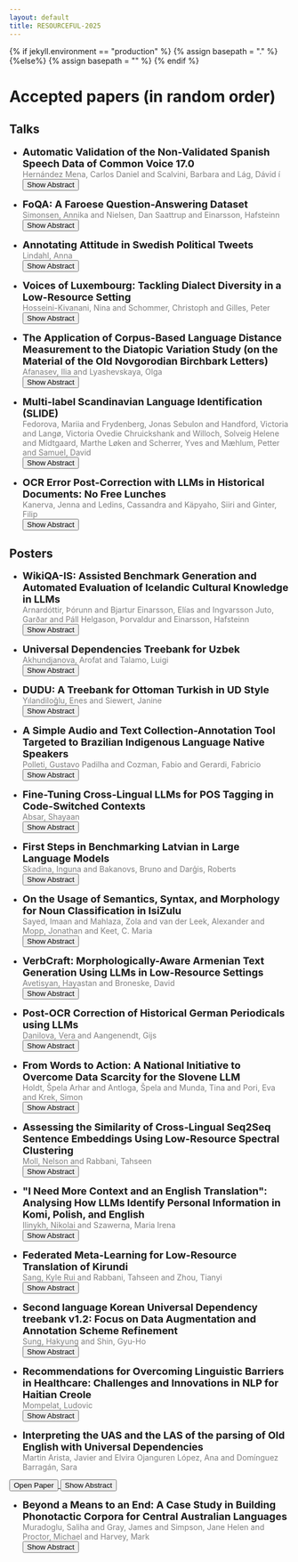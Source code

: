 ```yaml
---
layout: default
title: RESOURCEFUL-2025
---
```

{% if jekyll.environment  == "production" %}
        {% assign basepath = "." %}
        {%else%}
        {% assign basepath = "" %}
        {% endif %}

# Accepted papers (in random order)

## Talks

  *  <font size="4"> <b> Automatic Validation of the Non-Validated Spanish Speech Data of Common Voice 17.0 </b> </font>  
  <span style="color:gray"> Hernández Mena, Carlos Daniel and Scalvini, Barbara and Lág, Dávid í </span>  
  <button onclick="toggleAbstract('abstract1')">Show Abstract</button>
  <div id="abstract1" class="abstract" style="display:none;">Mozilla Common Voice is a crowdsourced project that aims to create a public, multilingual dataset of voice recordings for training speech recognition models. In Common Voice, anyone can contribute by donating or validating recordings in various languages. However, despite the availability of many recordings in certain languages, a significant percentage remains unvalidated by users. This is the case for Spanish, where in version 17.0 of Common Voice, 75% of the 2,220 hours of recordings are unvalidated. In this work, we used the Whisper recognizer to automatically validate approximately 784 hours of recordings which are more than the 562 hours validated by users. To verify the accuracy of the validation, we developed a speech recognition model based on a version of NVIDIA-NeMo’s Parakeet, which does not have an official Spanish version. Our final model achieved a WER of less than 4% on the test and validation splits of Common Voice 17.0. Both the model and the speech corpus are publicly available on Hugging Face.</div>

  *  <font size="4"> <b> FoQA: A Faroese Question-Answering Dataset </b> </font>  
  <span style="color:gray"> Simonsen, Annika and Nielsen, Dan Saattrup and Einarsson, Hafsteinn </span>  
  <button onclick="toggleAbstract('abstract2')">Show Abstract</button>
  <div id="abstract2" class="abstract" style="display:none;">We present FoQA, a Faroese extractive question-answering (QA) dataset with 2,000 samples, created using a semi-automated approach combining Large Language Models (LLMs) and human validation. The dataset was generated from Faroese Wikipedia articles using GPT-4-turbo for initial QA generation, followed by question rephrasing to increase complexity and native speaker validation to ensure quality. We provide baseline performance metrics for FoQA across multiple models, including LLMs and BERT, demonstrating its effectiveness in evaluating Faroese QA performance. The dataset is released in three versions: a validated set of 2,000 samples, a complete set of all 10,001 generated samples, and a set of 2,395 rejected samples for error analysis.</div>

  *  <font size="4"> <b> Annotating Attitude in Swedish Political Tweets </b> </font>  
  <span style="color:gray"> Lindahl, Anna </span>  
  <button onclick="toggleAbstract('abstract4')">Show Abstract</button>
  <div id="abstract4" class="abstract" style="display:none;">There is a lack of Swedish datasets annotated for emotional and argumentative language. This work therefore presents an annotation procedure and a dataset of Swedish political tweets. The tweets are annotated for positive and negative attitude. Challenges with this type of annotation is identified and described. The evaluation shows that the annotators do not agree on where to annotate spans, but that they agree on labels. This is demonstrated with a new implementation of the agreement coefficient Krippendorff's unitized alpha.</div>

  *  <font size="4"> <b> Voices of Luxembourg: Tackling Dialect Diversity in a Low-Resource Setting </b> </font>  
  <span style="color:gray"> Hosseini-Kivanani, Nina and Schommer, Christoph and Gilles, Peter </span>  
  <button onclick="toggleAbstract('abstract5')">Show Abstract</button>
  <div id="abstract5" class="abstract" style="display:none;">
    Dialect classification is essential for preserving linguistic diversity, particularly in low-resource languages such as Luxembourgish. This study introduces one of the first systematic approaches to classifying Luxembourgish dialects, addressing phonetic, prosodic, and lexical variations across four major regions. We benchmarked multiple models, including state-of-the-art pre-trained speech models like Wav2Vec2, XLSR-Wav2Vec2, and Whisper, alongside traditional approaches such as Random Forest and CNN-LSTM. To overcome data limitations, we applied targeted data augmentation strategies and analyzed their impact on model performance. Our findings highlight the superior performance of CNN-Spectrogram and CNN-LSTM models while identifying the strengths and limitations of data augmentation. This work establishes foundational benchmarks and provides actionable insights for advancing dialectal NLP in Luxembourgish and other low-resource languages.
  </div>

  *  <font size="4"> <b> The Application of Corpus-Based Language Distance Measurement to the Diatopic Variation Study (on the Material of the Old Novgorodian Birchbark Letters) </b> </font>  
  <span style="color:gray"> Afanasev, Ilia and Lyashevskaya, Olga </span>  
  <button onclick="toggleAbstract('abstract6')">Show Abstract</button>
  <div id="abstract6" class="abstract" style="display:none;">
    The paper presents a computer-assisted exploration of a set of texts, where qualitative analysis complements the linguistically-aware vector-based language distance measurements, interpreting them through close reading and thus proving or disproving their conclusions. It proposes using a method designed for small raw corpora to explore the individual, chronological, and gender-based differences within an extinct single territorial lect, known only by a scarce collection of documents. The material under consideration is the Novgorodian birchbark letters, a set of rather small manuscripts (not a single one is more than 1000 tokens) that are witnesses of the Old Novgorodian lect, spoken on the territories of modern Novgorod and Staraya Russa at the first half of the first millennium CE. The study shows the existence of chronological variation, a mild degree of individual variation, and almost absent gender-based differences. Possible prospects of the study include its application to the newly discovered birchbark letters and using an outgroup for more precise measurements.
  </div>

  *  <font size="4"> <b> Multi-label Scandinavian Language Identification (SLIDE) </b> </font>  
  <span style="color:gray"> Fedorova, Mariia and Frydenberg, Jonas Sebulon and Handford, Victoria and Langø, Victoria Ovedie Chruickshank and Willoch, Solveig Helene and Midtgaard, Marthe Løken and Scherrer, Yves and Mæhlum, Petter and Samuel, David </span>  
  <button onclick="toggleAbstract('abstract7')">Show Abstract</button>
  <div id="abstract7" class="abstract" style="display:none;">
    Identifying closely related languages at sentence level is difficult, in particular because it is often impossible to assign a sentence to a single language. In this paper, we focus on multi-label sentence-level Scandinavian language identification (LID) for Danish, Norwegian Bokmål, Norwegian Nynorsk, and Swedish. We present the Scandinavian Language Identification and Evaluation, SLIDE, a manually curated multi-label evaluation dataset and a suite of LID models with varying speed–accuracy tradeoffs. We demonstrate that the ability to identify multiple languages simultaneously is necessary for any accurate LID method, and present a novel approach to training such multi-label LID models.
  </div>

  *  <font size="4"> <b> OCR Error Post-Correction with LLMs in Historical Documents: No Free Lunches </b> </font>  
  <span style="color:gray"> Kanerva, Jenna and Ledins, Cassandra and Käpyaho, Siiri and Ginter, Filip </span>  
  <button onclick="toggleAbstract('abstract8')">Show Abstract</button>
  <div id="abstract8" class="abstract" style="display:none;">
    Optical Character Recognition (OCR) systems often introduce errors when transcribing historical documents, leaving room for post-correction to improve text quality. This study evaluates the use of open-weight LLMs for OCR error correction in historical English and Finnish datasets. We explore various strategies, including parameter optimization, quantization, segment length effects, and text continuation methods. Our results demonstrate that while modern LLMs show promise in reducing character error rates (CER) in English, a practically useful performance for Finnish was not reached. Our findings highlight the potential and limitations of LLMs in scaling OCR post-correction for large historical corpora.
  </div>


## Posters

  *  <font size="4"> <b> WikiQA-IS: Assisted Benchmark Generation and Automated Evaluation of Icelandic Cultural Knowledge in LLMs </b> </font>  
  <span style="color:gray"> Arnardóttir, Þórunn and Bjartur Einarsson, Elías and Ingvarsson Juto, Garðar and Páll Helgason, Þorvaldur and Einarsson, Hafsteinn </span>  
  <button onclick="toggleAbstract('abstract3')">Show Abstract</button>
  <div id="abstract3" class="abstract" style="display:none;">This paper presents WikiQA-IS, a novel question-answering dataset focusing on Icelandic culture and history, along with an automated pipeline for dataset generation and evaluation. Leveraging GPT-4 to create questions and answers based on Icelandic Wikipedia articles and news sources, we produced a high-quality corpus of 2,000 question-answer pairs. We introduce an automatic evaluation method using GPT-4o as a judge, which shows strong agreement with human evaluations. Our benchmark reveals varying performances across different language models, with closed-source models generally outperforming open-weights alternatives. This work contributes a resource for evaluating language models' knowledge of Icelandic culture and offers a replicable framework for creating similar datasets in other cultural contexts.</div>

  *  <font size="4"> <b> Universal Dependencies Treebank for Uzbek </b> </font>  
  <span style="color:gray"> Akhundjanova, Arofat and Talamo, Luigi </span>  
  <button onclick="toggleAbstract('abstract9')">Show Abstract</button>
  <div id="abstract9" class="abstract" style="display:none;">We present the first Universal Dependencies treebank for Uzbek, a low-resource language from the Turkic family. The treebank contains 500 sentences (5850 tokens) sourced from the news and fiction genres and it is annotated for lemmas, part-of-speech (POS) tags, morphological features, and dependency relations. We describe our methodology for building the treebank, which consists of a mix of manual and automatic annotation and discuss some constructions of the Uzbek language that pose challenges to the UD framework.</div>

  *  <font size="4"> <b> DUDU: A Treebank for Ottoman Turkish in UD Style </b> </font>  
  <span style="color:gray"> Yılandiloğlu, Enes and Siewert, Janine </span>  
  <button onclick="toggleAbstract('abstract10')">Show Abstract</button>
  <div id="abstract10" class="abstract" style="display:none;">This paper introduces a recently released Ottoman Turkish (ota) treebank in Universal Dependencies (UD) style, DUDU. The DUDU Treebank consists of 1,064 automatically annotated and manually corrected sentences. The texts were manually collected from various academic or literary sources available on the Internet. Following preprocessing, the sentences were annotated using a MaCHAMP-based neural network model utilizing the large language model (LLM) architecture and manually corrected. The treebank became publicly available with the 2.14 release, and future steps involve expanding the treebank with more data and refining the annotation scheme. The treebank is the first and only treebank that utilizes the IJMES transliteration alphabet. The treebank not only gives insight on Ottoman Turkish lexically, morphologically, and syntactically, but also provides a small but robust test set for future computational models for Ottoman Turkish.</div>

  *  <font size="4"> <b> A Simple Audio and Text Collection-Annotation Tool Targeted to Brazilian Indigenous Language Native Speakers </b> </font>  
  <span style="color:gray"> Polleti, Gustavo Padilha and Cozman, Fabio and Gerardi, Fabricio </span>  
  <button onclick="toggleAbstract('abstract11')">Show Abstract</button>
  <div id="abstract11" class="abstract" style="display:none;">In this paper we present an audio and text annotation tool for native speakers, with a particular focus on Brazilian indigenous languages. Our tool simplifies the process of language resource annotation and employs gamefication techniques typically found in language learning games. Then we describe the annotation tool and present preliminary results for the Bororo language. We discuss the limitations of our tool, highlighting ethical and practical implementation concerns.</div>

  *  <font size="4"> <b> Fine-Tuning Cross-Lingual LLMs for POS Tagging in Code-Switched Contexts </b> </font>  
  <span style="color:gray"> Absar, Shayaan </span>  
  <button onclick="toggleAbstract('abstract12')">Show Abstract</button>
  <div id="abstract12" class="abstract" style="display:none;">Code-switching (CS) involves speakers switching between two (or potentially more) languages during conversation and is a common phenomenon in bilingual communities. The majority of NLP research has been devoted to mono-lingual language modelling. Consequentially, most models perform poorly on code-switched data. This paper investigates the effectiveness of Cross-Lingual Large Language Models on the task of POS (Part-of-Speech) tagging in code-switched contexts, once they have undergone a fine-tuning process. The models are trained on code-switched combinations of Indian languages and English. This paper also seeks to investigate whether fine-tuned models are able to generalise and POS tag code-switched combinations that were not a part of the fine-tuning dataset. Additionally, this paper presents a new metric, the S-index (Switching-Index), for measuring the level of code-switching within an utterance.</div>

  *  <font size="4"> <b> First Steps in Benchmarking Latvian in Large Language Models </b> </font>  
  <span style="color:gray"> Skadina, Inguna and Bakanovs, Bruno and Darģis, Roberts </span>  
  <button onclick="toggleAbstract('abstract13')">Show Abstract</button>
  <div id="abstract13" class="abstract" style="display:none;">The performance of multilingual large language models (LLMs) in low-resource languages, such as Latvian, has been under-explored. In this paper, we investigate the capabilities of several open and commercial LLMs in the Latvian language understanding tasks. We evaluate these models across several well-known benchmarks, such as the Choice of Plausible Alternatives (COPA) and Measuring Massive Multitask Language Understanding (MMLU), which were adapted into Latvian using machine translation. Our results highlight significant variability in model performance, emphasizing the challenges of extending LLMs to low-resource languages. We also analyze the effect of post-editing on machine-translated datasets, observing notable improvements in model accuracy, particularly with BERT-based architectures. We also assess open-source LLMs using the Belebele dataset, showcasing competitive performance from open-weight models when compared to proprietary systems. This study reveals key insights into the limitations of current LLMs in low-resource settings and provides datasets for future benchmarking efforts.</div>

  *  <font size="4"> <b> On the Usage of Semantics, Syntax, and Morphology for Noun Classification in IsiZulu </b> </font>  
  <span style="color:gray"> Sayed, Imaan and Mahlaza, Zola and van der Leek, Alexander and Mopp, Jonathan and Keet, C. Maria </span>  
  <button onclick="toggleAbstract('abstract14')">Show Abstract</button>
  <div id="abstract14" class="abstract" style="display:none;">There is limited work aimed at solving the core task of noun classification for Nguni languages. The task focuses on identifying the semantic categorisation of each noun and plays a crucial role in the ability to form semantically and morphologically valid sentences. The work by Byamugisha (2022) was the first to tackle the problem for a related, but non-Nguni, language. While there have been efforts to replicate it for a Nguni language, there has been no effort focused on comparing the technique used in the original work vs. contemporary neural methods or a number of traditional machine learning classification techniques that do not rely on human-guided knowledge to the same extent. We reproduce Byamugisha (2022)’s work with different configurations to account for differences in access to datasets and resources, compare the approach with a pre-trained transformer-based model, and traditional machine learning models that relyon less human-guided knowledge. The newly created data-driven models outperform the knowledge-infused models, with the best performing models achieving an F1 score of 0.97.</div>

  *  <font size="4"> <b> VerbCraft: Morphologically-Aware Armenian Text Generation Using LLMs in Low-Resource Settings </b> </font>  
  <span style="color:gray"> Avetisyan, Hayastan and Broneske, David </span>  
  <button onclick="toggleAbstract('abstract15')">Show Abstract</button>
  <div id="abstract15" class="abstract" style="display:none;">Understanding and generating morphologically complex verb forms is a critical challenge in Natural Language Processing (NLP), particularly for low-resource languages like Armenian. Armenian's verb morphology encodes multiple layers of grammatical information, such as tense, aspect, mood, voice, person, and number, requiring nuanced computational modeling. We introduce VerbCraft, a novel neural model that integrates explicit morphological classifiers into the mBART-50 architecture. VerbCraft achieves a BLEU score of 0.4899 on test data, compared to the baseline's 0.9975, reflecting its focus on prioritizing morphological precision over fluency. With over 99\% accuracy in aspect and voice predictions and robust performance on rare and irregular verb forms, VerbCraft addresses data scarcity through synthetic data generation with human-in-the-loop validation. Beyond Armenian, it offers a scalable framework for morphologically rich, low-resource languages, paving the way for linguistically informed NLP systems and advancing language preservation efforts.</div>

  *  <font size="4"> <b> Post-OCR Correction of Historical German Periodicals using LLMs </b> </font>  
  <span style="color:gray"> Danilova, Vera and Aangenendt, Gijs </span>  
  <button onclick="toggleAbstract('abstract16')">Show Abstract</button>
  <div id="abstract16" class="abstract" style="display:none;">
    Optical Character Recognition (OCR) is critical for accurate access to historical corpora, providing a foundation for processing pipelines and the reliable interpretation of historical texts. Despite advances, the quality of OCR in historical documents remains limited, often requiring post-OCR correction to address residual errors. Building on recent progress with instruction-tuned Llama 2 models applied to English historical newspapers, we examine the potential of German Llama 2 and Mistral models for post-OCR correction of German medical historical periodicals. We perform instruction tuning using two configurations of training data, augmenting our small annotated dataset with two German datasets from the same time period. The results demonstrate that German Mistral enhances the raw OCR output, achieving a lower average word error rate (WER). However, the average character error rate (CER) either decreases or remains unchanged across all models considered. We perform an analysis of performance within the error groups and provide an interpretation of the results.
  </div>

  *  <font size="4"> <b> From Words to Action: A National Initiative to Overcome Data Scarcity for the Slovene LLM </b> </font>  
  <span style="color:gray"> Holdt, Špela Arhar and Antloga, Špela and Munda, Tina and Pori, Eva and Krek, Simon </span>  
  <button onclick="toggleAbstract('abstract17')">Show Abstract</button>
  <div id="abstract17" class="abstract" style="display:none;">
    Large Language Models (LLMs) have demonstrated significant potential in natural language processing, but they depend on vast, diverse datasets, creating challenges for languages with limited resources. The paper presents a national initiative that addresses these challenges for Slovene. We outline strategies for large-scale text collection, including the creation of an online platform to engage the broader public in contributing texts and a communication campaign promoting openly accessible and transparently developed LLMs.
  </div>

  *  <font size="4"> <b> Assessing the Similarity of Cross-Lingual Seq2Seq Sentence Embeddings Using Low-Resource Spectral Clustering </b> </font>  
  <span style="color:gray"> Moll, Nelson and Rabbani, Tahseen </span>  
  <button onclick="toggleAbstract('abstract18')">Show Abstract</button>
  <div id="abstract18" class="abstract" style="display:none;">
    In this work, we study the cross-lingual distance of machine translations through alignment of seq2seq representations over small corpora. First, we use the M2M100 model to collect sentence-level representations of The Book of Revelation in several languages. We then perform unsupervised manifold alignment (spectral clustering) between these collections of embeddings. As verses between translations are not necessarily aligned, our procedure falls under the challenging, but more realistic non-correspondence regime. The cost function associated with each alignment is used to rank the relative (machine) similarity of one language to another. We then perform correspondent alignment over another cluster of languages, this time using FLORES+ parallel NLLB model embeddings. Our experiments demonstrate that the representations of closely-related languages group closely, and are cheap to align (requiring <1000 sentences) via our strategy.
  </div>

  *  <font size="4"> <b> "I Need More Context and an English Translation": Analysing How LLMs Identify Personal Information in Komi, Polish, and English </b> </font>  
  <span style="color:gray"> Ilinykh, Nikolai and Szawerna, Maria Irena </span>  
  <button onclick="toggleAbstract('abstract19')">Show Abstract</button>
  <div id="abstract19" class="abstract" style="display:none;">
    Automatic identification of personal information (PI) is particularly difficult for languages with limited linguistic resources. Recently, large language models (LLMs) have been applied to various tasks involving low-resourced languages, but their capability to process PI in such contexts remains under-explored. In this paper we provide a qualitative analysis of the outputs from three LLMs prompted to identify PI in texts written in Komi (Permyak and Zyrian), Polish, and English. Our analysis highlights challenges in using pre-trained LLMs for PI identification in both low- and medium-resourced languages. It also motivates the need to develop LLMs that understand the differences in how PI is expressed across languages with varying levels of availability of linguistic resources.
  </div>

  *  <font size="4"> <b> Federated Meta-Learning for Low-Resource Translation of Kirundi </b> </font>  
  <span style="color:gray"> Sang, Kyle Rui and Rabbani, Tahseen and Zhou, Tianyi </span>  
  <button onclick="toggleAbstract('abstract20')">Show Abstract</button>
  <div id="abstract20" class="abstract" style="display:none;">
    In this work, we reframe multilingual neural machine translation (NMT) as a federated meta-learning problem and introduce a translation dataset for the low-resource Kirundi language. We aggregate machine translation models locally trained on varying (but related) source languages to produce a global meta-model that encodes abstract representations of key semantic structures relevant to the parent languages. We then use the Reptile algorithm and Optuna fine-tuning to fit the global model onto a target language. The target language may live outside the subset of parent languages (such as closely-related dialects or sibling languages), which is particularly useful for languages with limitedly available sentence pairs. We first develop a novel dataset of Kirundi-English sentence pairs curated from Biblical translation. We then demonstrate that a federated learning approach can produce a tiny 4.8M Kirundi translation model and a stronger NLLB-600M model which performs well on both our Biblical corpus and the FLORES-200 Kirundi corpus.
  </div>

  *  <font size="4"> <b> Second language Korean Universal Dependency treebank v1.2: Focus on Data Augmentation and Annotation Scheme Refinement </b> </font>  
  <span style="color:gray"> Sung, Hakyung and Shin, Gyu-Ho </span>  
  <button onclick="toggleAbstract('abstract21')">Show Abstract</button>
  <div id="abstract21" class="abstract" style="display:none;">
    We expand the second language (L2) Korean Universal Dependencies (UD) treebank with 5,454 manually annotated sentences. The annotation guidelines are also revised to better align with the UD framework. Using this enhanced treebank, we fine-tune three Korean language models—Stanza, spaCy, and Trankit—and evaluate their performance on in-domain and out-of-domain L2-Korean datasets. The results show that fine-tuning significantly improves their performance across various metrics, thus highlighting the importance of using well-tailored L2 datasets for fine-tuning first-language-based, general-purpose language models for the morphosyntactic analysis of L2 data.
  </div>

  *  <font size="4"> <b> Recommendations for Overcoming Linguistic Barriers in Healthcare: Challenges and Innovations in NLP for Haitian Creole </b> </font>  
  <span style="color:gray"> Mompelat, Ludovic </span>  
  <button onclick="toggleAbstract('abstract22')">Show Abstract</button>
  <div id="abstract22" class="abstract" style="display:none;">
    Haitian Creole, spoken by millions in Haiti and its diaspora, remains underrepresented in Natural Language Processing (NLP) research, limiting the availability of effective translation tools. In Miami, a significant Haitian Creole-speaking population faces healthcare disparities exacerbated by language barriers. Existing translation systems fail to address key challenges such as linguistic variation within the Creole language, frequent code-switching, and the lack of standardized medical terminology. This work proposes a structured methodology for the development of an AI-assisted translation and interpretation tool tailored for patient-provider communication in a medical setting. To achieve this, we propose a hybrid NLP approach that integrates fine-tuned Large Language Models (LLMs) with traditional machine translation methods. This combination ensures accurate, context-sensitive translation that adapts to both formal medical discourse and conversational registers while maintaining linguistic consistency. Additionally, we discuss data collection strategies, annotation challenges, and evaluation metrics necessary for building an ethically designed, scalable NLP system. By addressing these issues, this research provides a foundation for improving healthcare accessibility and linguistic equity for Haitian Creole speakers.
  </div>

  *  <font size="4"> <b> Interpreting the UAS and the LAS of the parsing of Old English with Universal Dependencies </b> </font>  
   <span style="color:gray"> Martin Arista, Javier and Elvira Ojanguren López, Ana and Domínguez Barragán, Sara </span>  
   <a href="/papers/interpreting-the-uas-and-the-las.pdf" target="_blank">
     <button>Open Paper</button>
   </a>
   <button onclick="toggleAbstract('abstract23')">Show Abstract</button>
   <div id="abstract23" class="abstract" style="display:none;">
     This paper interprets, from a linguistic point of view, the Unlabelled Attachment Score (UAS) and Labelled Attachment Score (LAS) metrics obtained in the Universal Dependencies parsing of Old English. The study assesses the performance of three distinct training methods based on the Natural Language Processing library spaCy: a baseline pipeline, a pretrained model, and a transformer-based model (MobileBERT). Using datasets ranging from 1,000 to 20,000 words, the best-performing model (pretrained model with 20,000 words) achieved 83.2% UAS and 74.2% LAS. The model performs better at identifying structural relations than at labeling specific dependency relations. There is a consistent 9 point gap between UAS and LAS accross the different structural levels, including the word, the phrase, the clause and the complex sentence. While the model shows high accuracy in morphologically marked local relations and morphological feature recognition (often over 90%), its accuracy is lower with long-distance dependencies and complex syntactic structures. Particularly problematic areas include non-projective dependencies, fixed expressions, copulative constructions, and double object constructions. The conclusion is reached that improving parsing accuracy will require larger training datasets and a fine-grained analysis of complex syntactic relations that is compatible with the strong performance reached in morphological feature recognition.
   </div>

   <script>
     function toggleAbstract(id) {
       var abstract = document.getElementById(id);
       if (abstract.style.display === "none") {
         abstract.style.display = "block";
       } else {
         abstract.style.display = "none";
       }
     }
   </script>


  *  <font size="4"> <b> Beyond a Means to an End: A Case Study in Building Phonotactic Corpora for Central Australian Languages </b> </font>  
  <span style="color:gray"> Muradoglu, Saliha and Gray, James and Simpson, Jane Helen and Proctor, Michael and Harvey, Mark </span>  
  <button onclick="toggleAbstract('abstract24')">Show Abstract</button>
  <div id="abstract24" class="abstract" style="display:none;">
    Linguistic datasets are essential across fields: computational linguists use them for NLP development, theoretical linguists for statistical arguments supporting hypotheses about language, and documentary linguists for preserving examples and aiding grammatical descriptions. Transforming raw data (e.g., recordings or dictionaries) into structured forms (e.g., tables) requires non-trivial decisions within processing pipelines. This paper highlights the importance of these processes in understanding linguistic systems. Our contributions include: (1) an interactive dashboard for four central Australian languages with custom filters, and (2) demonstrating how data processing decisions influence measured outcomes.
  </div>

<script>
function toggleAbstract(id) {
    var abstract = document.getElementById(id);
    if (abstract.style.display === "none") {
        abstract.style.display = "block";
    } else {
        abstract.style.display = "none";
    }
}
</script>
